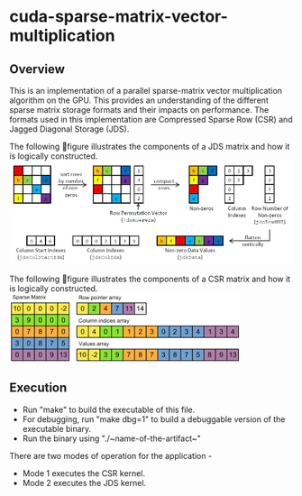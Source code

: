 # cuda-sparse-matrix-vector-multiplication

## Overview

This is an implementation of a parallel sparse-matrix vector multiplication algorithm on the GPU. This provides an
understanding of the different sparse matrix storage formats and their impacts on performance. The formats used in this
implementation are Compressed Sparse Row (CSR) and Jagged Diagonal Storage (JDS).

The following figure illustrates the components of a JDS matrix and how it is logically constructed.
![JDS](jds.JPG)

The following figure illustrates the components of a CSR matrix and how it is logically constructed.
![CSR](csr.png)

## Execution

* Run "make" to build the executable of this file.
* For debugging, run "make dbg=1" to build a debuggable version of the executable binary.
* Run the binary using "./~name-of-the-artifact~"

There are two modes of operation for the application -

* Mode 1 executes the CSR kernel.
* Mode 2 executes the JDS kernel.
